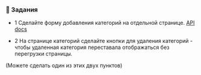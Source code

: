 ### 📘 Задания

- 1
Сделайте форму добавления категорий на отдельной странице. [API docs](https://fakeapi.platzi.com/en/rest/categories/)

- 2
На странице категорий сделайте кнопки для удаления категорий - чтобы удаленная категория переставала отображаться без перегрузки страницы.

(Можете сделать один из этих двух пунктов)
